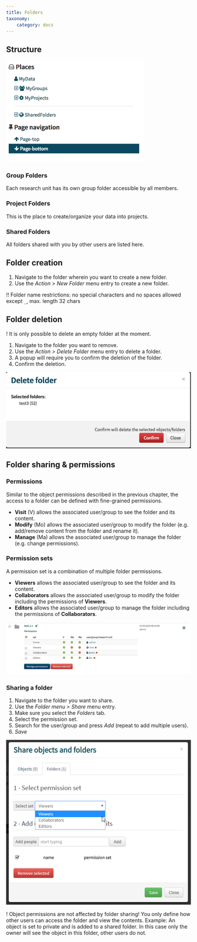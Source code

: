 ```yaml
---
title: Folders
taxonomy:
    category: docs
---
```


## Structure

![folder overview](https://github.com/SICASFoundation/smir-documenation/raw/master/assets/smir-folders-collapsed.png)

### Group Folders

Each research unit has its own group folder accessible by all members.

### Project Folders

This is the place to create/organize your data into projects. 

### Shared Folders

All folders shared with you by other users are listed here.

## Folder creation

1. Navigate to the folder wherein you want to create a new folder.
2. Use the *Action > New Folder* menu entry to create a new folder.

!! Folder name restrictions: no special characters and no spaces allowed except `_`, max. length 32 chars

## Folder deletion

! It is only possible to delete an empty folder at the moment.

1. Navigate to the folder you want to remove.
2. Use the *Action > Delete Folder* menu entry to delete a folder. 
2. A popup will require you to confirm the deletion of the folder.
3. Confirm the deletion.

![folder deletion confirmation](https://github.com/SICASFoundation/smir-documenation/raw/master/assets/smir-delete-folder-confirmation.png)

## Folder sharing & permissions

### Permissions

Similar to the object permissions described in the previous chapter, the access to a folder can be defined with fine-grained permissions.

- **Visit** (V) allows the associated user/group to see the folder and its content.
- **Modify** (Mo) allows the associated user/group to modify the folder (e.g. add/remove content from the folder and rename it).
- **Manage** (Ma) allows the associated user/group to manage the folder (e.g. change permissions).

### Permission sets 

A permission set is a combination of multiple folder permissions.

- **Viewers** allows the associated user/group to see the folder and its content.
- **Collaborators** allows the associated user/group to modify the folder including the permissions of **Viewers**.
- **Editors** allows the associated user/group to manage the folder including the permissions of **Collaborators**. 

![Permission sets](https://github.com/SICASFoundation/smir-documenation/raw/master/assets/smir-folder-permission-sets.png)

### Sharing a folder
1. Navigate to the folder you want to share.
2. Use the *Folder menu > Share* menu entry. 
3. Make sure you select the *Folders* tab.
4. Select the permission set.
5. Search for the user/group and press *Add* (repeat to add multiple users).
6. *Save*

![folder sharing](https://github.com/SICASFoundation/smir-documenation/raw/master/assets/smir-folder-sharing.png)

! Object permissions are not affected by folder sharing! You only define how other users can access the folder and view the contents. Example: An object is set to private and is added to a shared folder. In this case only the owner will see the object in this folder, other users do not.
